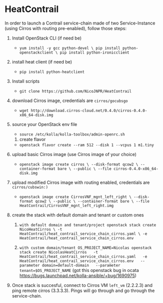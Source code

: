 # HeatContrail

In order to launch a Contrail service-chain made of two Service-Instance (using Cirros with routing pre-enabled), follow those steps:

1. Install OpenStack CLI (if need be)
   * `yum install -y gcc python-devel \
    pip install python-openstackclient \
    pip install python-ironicclient`    
1. install heat client (if need be)
   * `pip install python-heatclient`
1. Install scripts
   * `git clone https://github.com/NicoJNPR/HeatContrail`
1. download Cirros image, credentials are `cirros/gocubsgo`
   * `wget http://download.cirros-cloud.net/0.4.0/cirros-0.4.0-x86_64-disk.img`
1. source your OpenStack env file
   * `source /etc/kolla/kolla-toolbox/admin-openrc.sh`
   1. create flavor
   * `openstack flavor create --ram 512 --disk 1 --vcpus 1 m1.tiny`
1. upload basic Cirros image (use Cirros image of your choice)
   * `openstack image create cirros \
          --disk-format qcow2 \
          --container-format bare \
          --public \
          --file cirros-0.4.0-x86_64-disk.img`
1. upload modified Cirros image with routing enabled, credentials are `cirros/cubswin:)`
   * `openstack image create CirrosVNF_mgnt_left_right \
          --disk-format qcow2 \
          --public \
          --container-format bare \
          --file HeatContrail/CirrosVNF_mgnt_left_right.img`
1. create the stack with default domain and tenant or custom ones

   1. `with default domain and tenant/project
        openstack stack create NicoHeatCirros \
        -t HeatContrail/heat_contrail_service_chain_cirros.yaml \
          -e HeatContrail/heat_contrail_service_chain_cirros.env`

   2. `with custom domain/tenant
        OS_PROJECT_NAME=Nicolas openstack stack create NicolasHeatCirros   -t HeatContrail/heat_contrail_service_chain_cirros.yaml   -e HeatContrail/heat_contrail_service_chain_cirros.env   --parameter domain=default-domain   --parameter tenant=$OS_PROJECT_NAME`
        (got this openstack bug in ocata https://bugs.launchpad.net/kolla-ansible/+bug/1690975)

1. Once stack is succesful, connect to Cirros VM `left_vm` (2.2.2.3) and ping remote cirros (3.3.3.3). Pings will go through and go through the service-chain.


